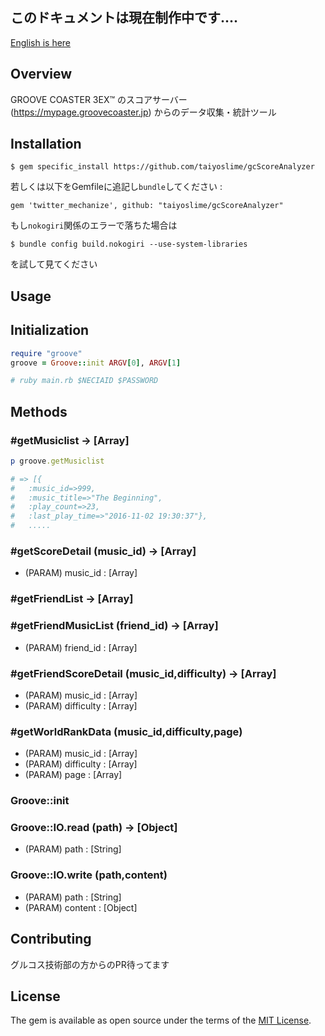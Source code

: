 ## このドキュメントは現在制作中です....
[English is here](README-en.md)

## Overview

GROOVE COASTER 3EX™ のスコアサーバー(https://mypage.groovecoaster.jp) からのデータ収集・統計ツール

## Installation

```
$ gem specific_install https://github.com/taiyoslime/gcScoreAnalyzer
```

若しくは以下をGemfileに追記し`bundle`してください :
```
gem 'twitter_mechanize', github: "taiyoslime/gcScoreAnalyzer"
```

もし`nokogiri`関係のエラーで落ちた場合は
```
$ bundle config build.nokogiri --use-system-libraries
```

を試して見てください

## Usage

## Initialization

```ruby
require "groove"
groove = Groove::init ARGV[0], ARGV[1]

# ruby main.rb $NECIAID $PASSWORD
```

## Methods

### #getMusiclist -> [Array]

```ruby
p groove.getMusiclist

# => [{
# 	:music_id=>999,
# 	:music_title=>"The Beginning",
# 	:play_count=>23,
# 	:last_play_time=>"2016-11-02 19:30:37"},
# 	.....
```

### #getScoreDetail (music_id) -> [Array]

- (PARAM) music_id : [Array]

### #getFriendList -> [Array]

### #getFriendMusicList (friend_id) -> [Array]

- (PARAM) friend_id : [Array]

### #getFriendScoreDetail (music_id,difficulty) -> [Array]

- (PARAM) music_id : [Array]
- (PARAM) difficulty : [Array]

### #getWorldRankData (music_id,difficulty,page)

- (PARAM) music_id : [Array]
- (PARAM) difficulty : [Array]
- (PARAM) page : [Array]

### Groove::init

### Groove::IO.read (path) -> [Object]

- (PARAM) path : [String]

### Groove::IO.write (path,content)

- (PARAM) path : [String]
- (PARAM) content : [Object]

## Contributing

グルコス技術部の方からのPR待ってます


## License

The gem is available as open source under the terms of the [MIT License](http://opensource.org/licenses/MIT).
